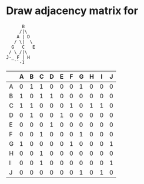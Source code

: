 # Draw adjacency matrix for

```graph
      B
     /|\
    A | D
   / \|  \
  G   C   E
 / \ /|\
J-_ F | H
   ¯`-I
```

|   | A | B | C | D | E | F | G | H | I | J |
|---|---|---|---|---|---|---|---|---|---|---|
| A | 0 | 1 | 1 | 0 | 0 | 0 | 1 | 0 | 0 | 0 |
| B | 1 | 0 | 1 | 1 | 0 | 0 | 0 | 0 | 0 | 0 |
| C | 1 | 1 | 0 | 0 | 0 | 1 | 0 | 1 | 1 | 0 |
| D | 0 | 1 | 0 | 0 | 1 | 0 | 0 | 0 | 0 | 0 |
| E | 0 | 0 | 0 | 1 | 0 | 0 | 0 | 0 | 0 | 0 |
| F | 0 | 0 | 1 | 0 | 0 | 0 | 1 | 0 | 0 | 0 |
| G | 1 | 0 | 0 | 0 | 0 | 1 | 0 | 0 | 0 | 1 |
| H | 0 | 0 | 1 | 0 | 0 | 0 | 0 | 0 | 0 | 0 |
| I | 0 | 0 | 1 | 0 | 0 | 0 | 0 | 0 | 0 | 1 |
| J | 0 | 0 | 0 | 0 | 0 | 0 | 1 | 0 | 1 | 0 |
